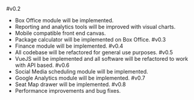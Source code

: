 #v0.2
+ Box Office module will be implemented.
+ Reporting and analytics tools will be improved with visual charts.
+ Mobile compatible front end canvas.
+ Package calculator will be implemented on Box Office.
#v0.3
+ Finance module will be implemented.
#v0.4
+ All codebase will be refactored for general use purposes.
#v0.5
+ VueJS will be implemented and all software will be refactored to work with API based.
#v0.6
+ Social Media scheduling module will be implemented.
+ Google Analytics module will be implemented.
#v0.7
+ Seat Map drawer will be implemented.
#v0.8
+ Performance improvements and bug fixes.